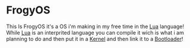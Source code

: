 # FrogyOS
This Is FrogyOS it's a OS i'm making in my free time in the <a href="https://www.lua.org/home.html">Lua</a> language! While <a href="https://www.lua.org/home.html">Lua</a> is an interprited language you can compile it wich is what i am planning to do and then put it in a <a href="https://en.wikipedia.org/wiki/Kernel_(operating_system)">Kernel</a> and then link it to a <a href="https://en.wikipedia.org/wiki/Bootloader">Bootloader</a>!
